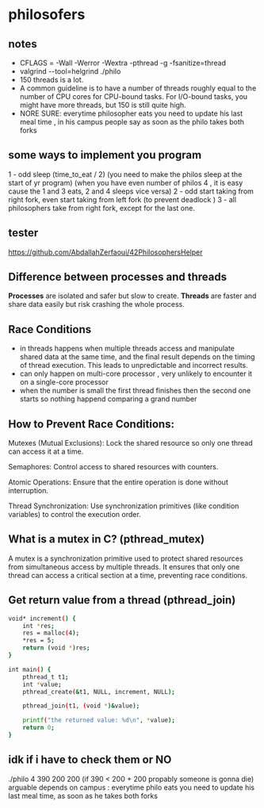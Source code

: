 # philosofers

## notes
- CFLAGS = -Wall -Werror -Wextra -pthread -g -fsanitize=thread
- valgrind --tool=helgrind ./philo
- 150 threads is a lot.
- A common guideline is to have a number of threads roughly equal to the number of CPU cores for CPU-bound tasks. For I/O-bound tasks, you might have more threads, but 150 is still quite high.
- NORE SURE: everytime philosopher eats you need to update his last meal time , in his campus people say as soon as the philo takes both forks

## some ways to implement you program
1 - odd sleep (time_to_eat / 2) (you need to make the philos sleep at the start of yr program) (when you have even number of philos 4 , it is easy cause the 1 and 3 eats, 2 and 4 sleeps vice versa)
2 - odd start taking from right fork, even start taking from left fork (to prevent deadlock )
3 - all philosophers take from right fork, except for the last one.
## tester
https://github.com/AbdallahZerfaoui/42PhilosophersHelper

## Difference between processes and threads
**Processes** are isolated and safer but slow to create.
**Threads** are faster and share data easily but risk crashing the whole process.

## Race Conditions
- in threads happens when multiple threads access and manipulate shared data at the same time, and the final result depends on the timing of thread execution. This leads to unpredictable and incorrect results.
- can only happen on multi-core processor , very unlikely to encounter it on a single-core processor
- when the number is small the first thread finishes then the second one starts so nothing happend comparing a grand number

## How to Prevent Race Conditions:
Mutexes (Mutual Exclusions): Lock the shared resource so only one thread can access it at a time.

Semaphores: Control access to shared resources with counters.

Atomic Operations: Ensure that the entire operation is done without interruption.

Thread Synchronization: Use synchronization primitives (like condition variables) to control the execution order.

## What is a mutex in C? (pthread_mutex)
A mutex  is a synchronization primitive used to protect shared resources from simultaneous access by multiple threads. It ensures that only one thread can access a critical section at a time, preventing race conditions.

## Get return value from a thread (pthread_join)
```bash
void* increment() {
	int *res;
	res = malloc(4);
	*res = 5;
    return (void *)res;
}

int main() {
    pthread_t t1;
	int *value;
	pthread_create(&t1, NULL, increment, NULL);

	pthread_join(t1, (void *)&value);

    printf("the returned value: %d\n", *value);
    return 0;
}
```

## idk if i have to check them or NO
./philo 4 390 200 200  (if 390 < 200 + 200 propably someone is gonna die)
arguable depends on campus : everytime philo eats you need to update his last meal time, as soon as he takes both forks
